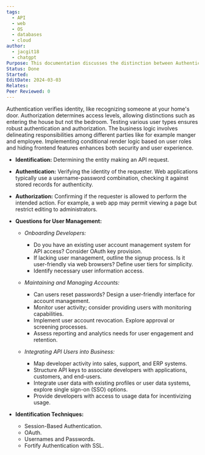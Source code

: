 ```yaml
---
tags:
  - API
  - web
  - OS
  - databases
  - cloud
author:
  - jacgit18
  - chatgpt
Purpose: This documentation discusses the distinction between Authentication and Authorization.
Status: Done
Started: 
EditDate: 2024-03-03
Relates: 
Peer Reviewed: 0
---
```

Authentication verifies identity, like recognizing someone at your home's door. Authorization determines access levels, allowing distinctions such as entering the house but not the bedroom. Testing various user types ensures robust authentication and authorization. The business logic involves delineating responsibilities among different parties like for example manger and employee. Implementing conditional render logic based on user roles and hiding frontend features enhances both security and user experience. 


- **Identification:** Determining the entity making an API request.
  
- **Authentication:** Verifying the identity of the requester. Web applications typically use a username-password combination, checking it against stored records for authenticity.
  
- **Authorization:** Confirming if the requester is allowed to perform the intended action. For example, a web app may permit viewing a page but restrict editing to administrators.
  
- **Questions for User Management:**
  
  - *Onboarding Developers:*
    - Do you have an existing user account management system for API access? Consider OAuth key provision.
    - If lacking user management, outline the signup process. Is it user-friendly via web browsers? Define user tiers for simplicity.
    - Identify necessary user information access.

  - *Maintaining and Managing Accounts:*
    - Can users reset passwords? Design a user-friendly interface for account management.
    - Monitor user activity; consider providing users with monitoring capabilities.
    - Implement user account revocation. Explore approval or screening processes.
    - Assess reporting and analytics needs for user engagement and retention.

  - *Integrating API Users into Business:*
    - Map developer activity into sales, support, and ERP systems.
    - Structure API keys to associate developers with applications, customers, and end-users.
    - Integrate user data with existing profiles or user data systems, explore single sign-on (SSO) options.
    - Provide developers with access to usage data for incentivizing usage.

- **Identification Techniques:**
  
  - Session-Based Authentication.
  - OAuth.
  - Usernames and Passwords.
  - Fortify Authentication with SSL.